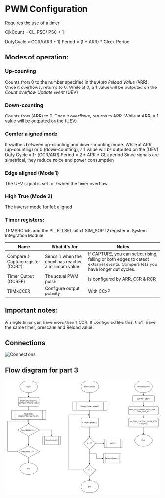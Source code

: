 # PWM Configuration

Requires the use of a timer

ClkCount = CL_PSC/ PSC + 1

DutyCycle = CCR/(ARR + 1)
Period = (1 + ARR) * Clock Period


## Modes of operation:

### Up-counting

Counts from 0 to the number specified in the *Auto Reload Value* (ARR). Once it overflows, returns to 0. While at 0, a 1 value will be outputed on the *Count overflow Update event* (UEV)
### Down-counting

Counts from (ARR) to 0. Once it overflows, returns to ARR. While at ARR, a 1 value will be outputed on the (UEV)
    

### Cemter aligned mode

It swithes between up-counting and down-counting mode. While at ARR (up-counting) or 0 (down-counting), a 1 value will be outputed on the (UEV).
Duty Cycle = 1- (CCR/ARR)
Period = 2 * ARR * CLk period
Since signals are simetrical, they reduce noice and power consumption

### Edge aligned (Mode 1)

The UEV signal is set to 0  when the timer overflow

### High True (Mode 2)

The inverse mode for left aligned 

### Timer registers:

TPMSRC bits and the PLLFLLSEL bit of SIM_SOPT2 register in System Integration Module.

| Name                       | What it's for         | Notes|
|----------------------------|-----------------------|------|
| Compare & Capture register (CCR#) | Sends 1 when the count has reached a minimum value | If CAPTURE, you can select rising, falling or both edges to detect external events. Compare lets you have longer dut cycles. |
| Timer Output (OCREF)       | The actual PWM pulse  |Is configured by ARR, CCR & RCR|
| TIIMxCCER                  | Configure output polarity | With CCxP |

## Important notes:

A single timer can have more than 1 CCR. If configured like this, the'll have the same timer, prescaler and Reload value.



## Connections
![Connections](pract6_motor_bb "Connections")

## Flow diagram for part 3

![Diagrama de flujo](DF_act6.png "Flowchart")


